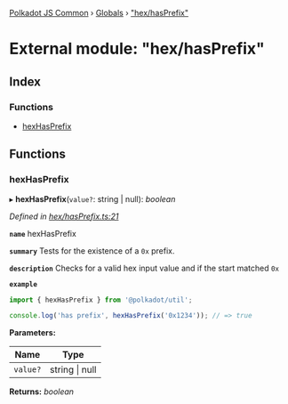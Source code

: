 [Polkadot JS Common](../README.md) › [Globals](../globals.md) › ["hex/hasPrefix"](_hex_hasprefix_.md)

# External module: "hex/hasPrefix"

## Index

### Functions

* [hexHasPrefix](_hex_hasprefix_.md#hexhasprefix)

## Functions

###  hexHasPrefix

▸ **hexHasPrefix**(`value?`: string | null): *boolean*

*Defined in [hex/hasPrefix.ts:21](https://github.com/polkadot-js/common/blob/a602b040/packages/util/src/hex/hasPrefix.ts#L21)*

**`name`** hexHasPrefix

**`summary`** Tests for the existence of a `0x` prefix.

**`description`** 
Checks for a valid hex input value and if the start matched `0x`

**`example`** 
<BR>

```javascript
import { hexHasPrefix } from '@polkadot/util';

console.log('has prefix', hexHasPrefix('0x1234')); // => true
```

**Parameters:**

Name | Type |
------ | ------ |
`value?` | string &#124; null |

**Returns:** *boolean*
